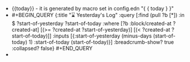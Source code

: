 - {{today}} - it is generated by macro set in config.edn "{ { today } }"
- #+BEGIN_QUERY
  {:title "⌛ Yesterday's Log"
   :query [:find (pull ?b [*])
           :in $ ?start-of-yesterday ?start-of-today
           :where
           [?b :block/created-at ?created-at]
           [(>= ?created-at ?start-of-yesterday)]
           [(< ?created-at ?start-of-today)]]
   :inputs [{:start-of-yesterday (minus-days (start-of-today) 1)
             :start-of-today (start-of-today)}]
   :breadcrumb-show? true
   :collapsed? false}
  #+END_QUERY
-